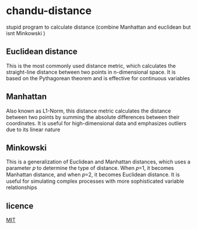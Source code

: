 # chandu-distance
stupid program to calculate distance (combine Manhattan and euclidean but isnt Minkowski )

## Euclidean distance
This is the most commonly used distance metric, which calculates the straight-line distance between two points in n-dimensional space. It is based on the Pythagorean theorem and is effective for continuous variables

## Manhattan
Also known as L1-Norm, this distance metric calculates the distance between two points by summing the absolute differences between their coordinates. It is useful for high-dimensional data and emphasizes outliers due to its linear nature
 
## Minkowski
This is a generalization of Euclidean and Manhattan distances, which uses a parameter 𝑝 to determine the type of distance. When 𝑝=1, it becomes Manhattan distance, and when 𝑝=2, it becomes Euclidean distance. It is useful for simulating complex processes with more sophisticated variable relationships

## licence
[MIT](LICENCE)
